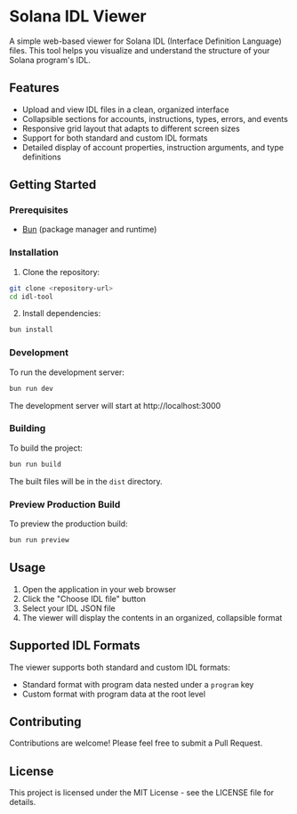 # Solana IDL Viewer

A simple web-based viewer for Solana IDL (Interface Definition Language) files. This tool helps you visualize and understand the structure of your Solana program's IDL.

## Features

- Upload and view IDL files in a clean, organized interface
- Collapsible sections for accounts, instructions, types, errors, and events
- Responsive grid layout that adapts to different screen sizes
- Support for both standard and custom IDL formats
- Detailed display of account properties, instruction arguments, and type definitions

## Getting Started

### Prerequisites

- [Bun](https://bun.sh/) (package manager and runtime)

### Installation

1. Clone the repository:
```bash
git clone <repository-url>
cd idl-tool
```

2. Install dependencies:
```bash
bun install
```

### Development

To run the development server:
```bash
bun run dev
```

The development server will start at http://localhost:3000

### Building

To build the project:
```bash
bun run build
```

The built files will be in the `dist` directory.

### Preview Production Build

To preview the production build:
```bash
bun run preview
```

## Usage

1. Open the application in your web browser
2. Click the "Choose IDL file" button
3. Select your IDL JSON file
4. The viewer will display the contents in an organized, collapsible format

## Supported IDL Formats

The viewer supports both standard and custom IDL formats:

- Standard format with program data nested under a `program` key
- Custom format with program data at the root level

## Contributing

Contributions are welcome! Please feel free to submit a Pull Request.

## License

This project is licensed under the MIT License - see the LICENSE file for details.
